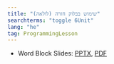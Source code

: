 ```yaml
---
title: "שימוש בבלוק חזרה (לולאה)"
searchterms: "toggle 6Unit"
lang: "he"
tag: ProgrammingLesson
---
```

 <ul>
 <li class="ng-binding">Word Block Slides:
 <a href="ProgrammingLessons/RepeatBlocks-Hebrew.pptx">PPTX</a>,
 <a href="ProgrammingLessons/RepeatBlocks-Hebrew.pptx.pdf">PDF</a>
 </li>

 </ul>
